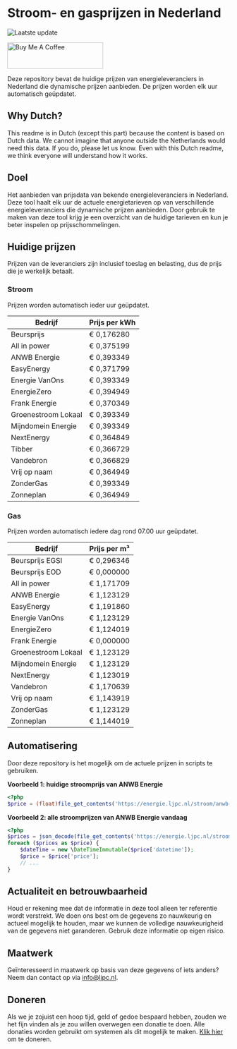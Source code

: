 # Stroom- en gasprijzen in Nederland

![Laatste update](https://img.shields.io/badge/laatste%20update-2024--04--23%2007%3A00%20CET-brightgreen)

<a href="https://www.buymeacoffee.com/Lars-" target="_blank"><img src="https://cdn.buymeacoffee.com/buttons/v2/default-orange.png" alt="Buy Me A Coffee" height="60" style="height: 60px !important;width: 217px !important;" ></a>

Deze repository bevat de huidige prijzen van energieleveranciers in Nederland die dynamische prijzen aanbieden. De prijzen worden elk uur automatisch geüpdatet.

## Why Dutch?

This readme is in Dutch (except this part) because the content is based on Dutch data. We cannot imagine that anyone outside the Netherlands would need this data. If you do, please let us know. Even with this Dutch readme, we think
everyone will understand how it works.

## Doel

Het aanbieden van prijsdata van bekende energieleveranciers in Nederland. Deze tool haalt elk uur de actuele energietarieven op van verschillende energieleveranciers die dynamische prijzen aanbieden. Door gebruik te maken van deze tool
krijg je een overzicht van de huidige tarieven en kun je beter inspelen op prijsschommelingen.

## Huidige prijzen

Prijzen van de leveranciers zijn inclusief toeslag en belasting, dus de prijs die je werkelijk betaalt.

### Stroom

Prijzen worden automatisch ieder uur geüpdatet.

 Bedrijf | Prijs per kWh 
---------|---------------
Beursprijs | € 0,176280
All in power | € 0,375199
ANWB Energie | € 0,393349
EasyEnergy | € 0,371799
Energie VanOns | € 0,393349
EnergieZero | € 0,394949
Frank Energie | € 0,370349
Groenestroom Lokaal | € 0,393349
Mijndomein Energie | € 0,393349
NextEnergy | € 0,364849
Tibber | € 0,366729
Vandebron | € 0,366829
Vrij op naam | € 0,364949
ZonderGas | € 0,393349
Zonneplan | € 0,364949


### Gas

Prijzen worden automatisch iedere dag rond 07.00 uur geüpdatet.

 Bedrijf | Prijs per m³ 
---------|--------------
Beursprijs EGSI | € 0,296346
Beursprijs EOD | € 0,000000
All in power | € 1,171709
ANWB Energie | € 1,123129
EasyEnergy | € 1,191860
Energie VanOns | € 1,123129
EnergieZero | € 1,124019
Frank Energie | € 0,000000
Groenestroom Lokaal | € 1,123129
Mijndomein Energie | € 1,123129
NextEnergy | € 1,123019
Vandebron | € 1,170639
Vrij op naam | € 1,143919
ZonderGas | € 1,123129
Zonneplan | € 1,144019


## Automatisering

Door deze repository is het mogelijk om de actuele prijzen in scripts te gebruiken.

**Voorbeeld 1: huidige stroomprijs van ANWB Energie**

```php
<?php
$price = (float)file_get_contents('https://energie.ljpc.nl/stroom/anwb-energie-nu.txt');

```

**Voorbeeld 2: alle stroomprijzen van ANWB Energie vandaag**

```php
<?php
$prices = json_decode(file_get_contents('https://energie.ljpc.nl/stroom/all-in-power-vandaag.json'),true);
foreach ($prices as $price) {
    $dateTime = new \DateTimeImmutable($price['datetime']);
    $price = $price['price'];
    // ...
}
```

## Actualiteit en betrouwbaarheid

Houd er rekening mee dat de informatie in deze tool alleen ter referentie wordt verstrekt. We doen ons best om de gegevens zo nauwkeurig en actueel mogelijk te houden, maar we kunnen de volledige nauwkeurigheid van de gegevens niet
garanderen. Gebruik deze informatie op eigen risico.

## Maatwerk

Geïnteresseerd in maatwerk op basis van deze gegevens of iets anders? Neem dan contact op
via [info@ljpc.nl](mailto:info@ljpc.nl?subject=Energie%20prijzen).

## Doneren

Als we je zojuist een hoop tijd, geld of gedoe bespaard hebben, zouden we het fijn vinden als je zou willen overwegen een
donatie te doen. Alle donaties worden gebruikt om systemen als dit mogelijk te
maken. [Klik hier](https://www.buymeacoffee.com/Lars-) om te doneren.
